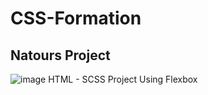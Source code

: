 # CSS-Formation

## Natours Project 
![image](https://user-images.githubusercontent.com/12501527/201489080-9062b8f3-e069-45c1-a637-5f99a21077b3.png)
HTML - SCSS Project 
Using Flexbox
